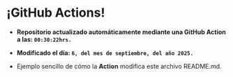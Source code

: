 # ¡GitHub Actions!
* **Repositorio actualizado automáticamente mediante una GitHub Action a las: `00:30:22hrs.`**
* **Modificado el día: `6, del mes de septiembre, del año 2025.`**

* Ejemplo sencillo de cómo la **Action** modifica este archivo README.md.
